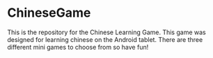 # ChineseGame
This is the repository for the Chinese Learning Game. This game was designed for learning chinese on the Android tablet. There are three different mini games to choose from so have fun!
